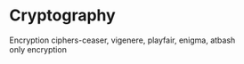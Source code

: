 # Cryptography
  Encryption ciphers-ceaser, vigenere, playfair, enigma, atbash   
  only encryption
